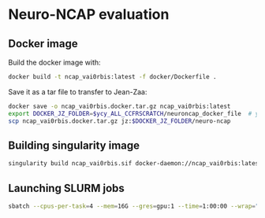# Neuro-NCAP evaluation

## Docker image

Build the docker image with:

```bash
docker build -t ncap_vai0rbis:latest -f docker/Dockerfile .
```

Save it as a tar file to transfer to Jean-Zaa:

```bash
docker save -o ncap_vai0rbis.docker.tar.gz ncap_vai0rbis:latest
export DOCKER_JZ_FOLDER=$ycy_ALL_CCFRSCRATCH/neuroncap_docker_file  # you need to define this
scp ncap_vai0rbis.docker.tar.gz jz:$DOCKER_JZ_FOLDER/neuro-ncap
```

## Building singularity image

```bash
singularity build ncap_vai0rbis.sif docker-daemon://ncap_vai0rbis:latest
```

## Launching SLURM jobs

```bash
sbatch --cpus-per-task=4 --mem=16G --gres=gpu:1 --time=1:00:00 --wrap="singularity exec ncap_vai0rbis.sif python3 inference.py"
```
